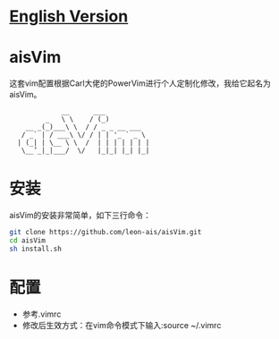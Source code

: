 # [English Version](./docs/README-en.md)

# aisVim

这套vim配置根据Carl大佬的PowerVim进行个人定制化修改，我给它起名为aisVim。

```
             __      ___           
         _   \ \    / (_)          
    __ _(_)___\ \  / / _ _ __ ___  
   / _` | / ___\ \/ / | | '_ ` _ \ 
  | (_| | \__ \ \  /  | | | | | | |
   \__’_|_|___/  \/   |_|_| |_| |_|
```

# 安装

aisVim的安装非常简单，如下三行命令：

```bash
git clone https://github.com/leon-ais/aisVim.git
cd aisVim
sh install.sh
```

# 配置

* 参考.vimrc
* 修改后生效方式：在vim命令模式下输入:source ~/.vimrc






